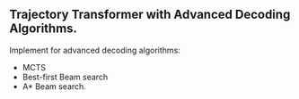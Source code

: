 ## Trajectory Transformer with Advanced Decoding Algorithms.

Implement for advanced decoding algorithms:
- MCTS
- Best-first Beam search
- A* Beam search.


